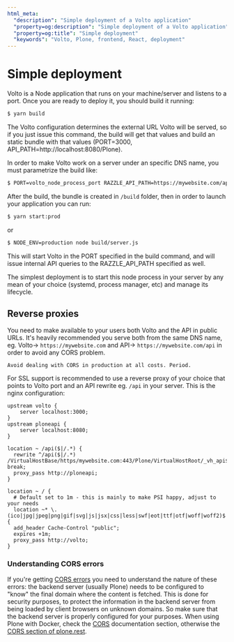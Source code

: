 ```yaml
---
html_meta:
  "description": "Simple deployment of a Volto application"
  "property=og:description": "Simple deployment of a Volto application"
  "property=og:title": "Simple deployment"
  "keywords": "Volto, Plone, frontend, React, deployment"
---
```


# Simple deployment

Volto is a Node application that runs on your machine/server and listens to a port. Once you are ready to deploy it, you should build it running:

```bash
$ yarn build
```

The Volto configuration determines the external URL Volto will be served, so if you just issue this command, the build will get that values and build an static bundle with that values (PORT=3000, API_PATH=http://localhost:8080/Plone).

In order to make Volto work on a server under an specific DNS name, you must parametrize the build like:

```bash
$ PORT=volto_node_process_port RAZZLE_API_PATH=https://mywebsite.com/api yarn build
```

After the build, the bundle is created in `/build` folder, then in order to launch your application you can run:

```bash
$ yarn start:prod
```
or
```bash
$ NODE_ENV=production node build/server.js
```

This will start Volto in the PORT specified in the build command, and will issue internal API queries to the RAZZLE_API_PATH specified as well.

The simplest deployment is to start this node process in your server by any mean of your choice (systemd, process manager, etc) and manage its lifecycle.

## Reverse proxies

You need to make available to your users both Volto and the API in public URLs. It's heavily recommended you serve both from the same DNS name, eg. Volto-> `https://mywebsite.com` and API-> `https://mywebsite.com/api` in order to avoid any CORS problem.

```{warning}
Avoid dealing with CORS in production at all costs. Period.
```

For SSL support is recommended to use a reverse proxy of your choice that points to Volto port and an API rewrite eg. `/api` in your server. This is the nginx configuration:

```nginx
upstream volto {
    server localhost:3000;
}
upstream ploneapi {
    server localhost:8080;
}

location ~ /api($|/.*) {
  rewrite ^/api($|/.*) /VirtualHostBase/https/mywebsite.com:443/Plone/VirtualHostRoot/_vh_api$1 break;
  proxy_pass http://ploneapi;
}

location ~ / {
  # Default set to 1m - this is mainly to make PSI happy, adjust to your needs
  location ~* \.(ico|jpg|jpeg|png|gif|svg|js|jsx|css|less|swf|eot|ttf|otf|woff|woff2)$ {
  add_header Cache-Control "public";
  expires +1m;
  proxy_pass http://volto;
}
```

### Understanding CORS errors

If you're getting [CORS errors](https://developer.mozilla.org/en-US/docs/Web/HTTP/CORS/Errors#Identifying_the_issue) you need to understand the nature of these errors: the backend server (usually Plone) needs to be configured to "know" the final domain where the content is fetched. This is done for security purposes, to protect the information in the backend server from being loaded by client browsers on unknown domains. So make sure that the backend server is properly configured for your purposes. When using Plone with Docker, check the [CORS](https://github.com/plone/plone.docker#for-basic-usage) documentation section, otherwise the [CORS section of plone.rest](https://github.com/plone/plone.rest#cors).
